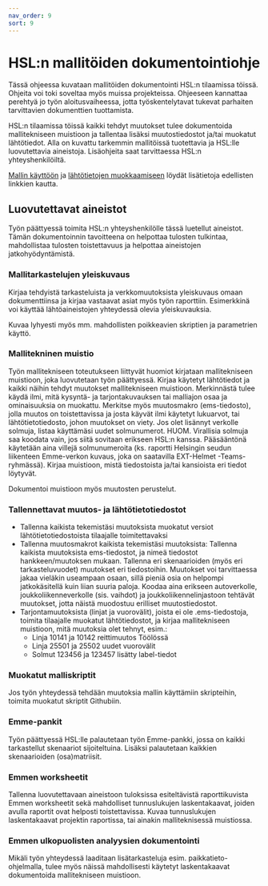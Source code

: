 ```yaml
---
nav_order: 9
sort: 9
---
```


# HSL:n mallitöiden dokumentointiohje

Tässä ohjeessa kuvataan mallitöiden dokumentointi HSL:n tilaamissa töissä.
Ohjeita voi toki soveltaa myös muissa projekteissa.
Ohjeeseen kannattaa perehtyä jo työn aloitusvaiheessa, jotta työskentelytavat tukevat parhaiten tarvittavien dokumenttien tuottamista.

HSL:n tilaamissa töissä kaikki tehdyt muutokset tulee dokumentoida mallitekniseen muistioon ja tallentaa lisäksi muutostiedostot ja/tai muokatut lähtötiedot.
Alla on kuvattu tarkemmin mallitöissä tuotettavia ja HSL:lle luovutettavia aineistoja.
Lisäohjeita saat tarvittaessa HSL:n yhteyshenkilöiltä.

[Mallin käyttöön](mallitoiden_yleisohje.md) ja [lähtötietojen muokkaamiseen](mallin_lahtotietotiedostot.md) löydät lisätietoja edellisten linkkien kautta.

## Luovutettavat aineistot

Työn päättyessä toimita HSL:n yhteyshenkilölle tässä luetellut aineistot.
Tämän dokumentoinnin tavoitteena on helpottaa tulosten tulkintaa, mahdollistaa tulosten toistettavuus ja helpottaa aineistojen jatkohyödyntämistä.

### Mallitarkastelujen yleiskuvaus

Kirjaa tehdyistä tarkasteluista ja verkkomuutoksista yleiskuvaus omaan dokumenttiinsa ja kirjaa vastaavat asiat myös työn raporttiin.
Esimerkkinä voi käyttää lähtöaineistojen yhteydessä olevia yleiskuvauksia.

Kuvaa lyhyesti myös mm. mahdollisten poikkeavien skriptien ja parametrien käyttö. 

### Mallitekninen muistio

Työn mallitekniseen toteutukseen liittyvät huomiot kirjataan mallitekniseen muistioon, joka luovutetaan työn päättyessä.
Kirjaa käytetyt lähtötiedot ja kaikki näihin tehdyt muutokset mallitekniseen muistioon.
Merkinnästä tulee käydä ilmi, mitä kysyntä- ja tarjontakuvauksen tai malliajon osaa ja ominaisuuksia on muokattu.
Merkitse myös muutosmakro (ems-tiedosto), jolla muutos on toistettavissa ja josta käyvät ilmi käytetyt lukuarvot, tai lähtötietotiedosto, johon muutokset on viety.
Jos olet lisännyt verkolle solmuja, listaa käyttämäsi uudet solmunumerot.
HUOM. Virallisia solmuja saa koodata vain, jos siitä sovitaan erikseen HSL:n kanssa.
Pääsääntönä käytetään aina villejä solmunumeroita (ks. raportti Helsingin seudun liikenteen Emme-verkon kuvaus, joka on saatavilla EXT-Helmet -Teams-ryhmässä).
Kirjaa muistioon, mistä tiedostoista ja/tai kansioista eri tiedot löytyvät.

Dokumentoi muistioon myös muutosten perustelut.

### Tallennettavat muutos- ja lähtötietotiedostot 

- Tallenna kaikista tekemistäsi muutoksista muokatut versiot lähtötietotiedostoista tilaajalle toimitettavaksi
- Tallenna muutosmakrot kaikista tekemistäsi muutoksista: Tallenna kaikista muutoksista ems-tiedostot, ja nimeä tiedostot hankkeen/muutoksen mukaan.
  Tallenna eri skenaarioiden (myös eri tarkasteluvuodet) muutokset eri tiedostoihin.
  Muutokset voi tarvittaessa jakaa vieläkin useampaan osaan, sillä pieniä osia on helpompi jatkokäsitellä kuin liian suuria paloja.
  Koodaa aina erikseen autoverkolle, joukkoliikenneverkolle (sis. vaihdot) ja joukkoliikennelinjastoon tehtävät muutokset,
  jotta näistä muodostuu erilliset muutostiedostot.
- Tarjontamuutoksista (linjat ja vuorovälit), joista ei ole .ems-tiedostoja, toimita tilaajalle muokatut lähtötiedostot,
  ja kirjaa mallitekniseen muistioon, mitä muutoksia olet tehnyt, esim.:
  - Linja 10141 ja 10142 reittimuutos Töölössä
  - Linja 25501 ja 25502 uudet vuorovälit
  - Solmut 123456 ja 123457 lisätty label-tiedot

### Muokatut malliskriptit

Jos työn yhteydessä tehdään muutoksia mallin käyttämiin skripteihin, toimita muokatut skriptit Githubiin.

### Emme-pankit

Työn päättyessä HSL:lle palautetaan työn Emme-pankki, jossa on kaikki tarkastellut skenaariot sijoiteltuina. Lisäksi palautetaan kaikkien skenaarioiden (osa)matriisit.

### Emmen worksheetit

Tallenna luovutettavaan aineistoon tuloksissa esiteltävistä raporttikuvista Emmen worksheetit sekä mahdolliset tunnuslukujen laskentakaavat,
joiden avulla raportit ovat helposti toistettavissa.
Kuvaa tunnuslukujen laskentakaavat projektin raportissa, tai ainakin malliteknisessä muistiossa.

### Emmen ulkopuolisten analyysien dokumentointi

Mikäli työn yhteydessä laaditaan lisätarkasteluja esim. paikkatieto-ohjelmalla, tulee myös näissä mahdollisesti käytetyt laskentakaavat
dokumentoida mallitekniseen muistioon.
